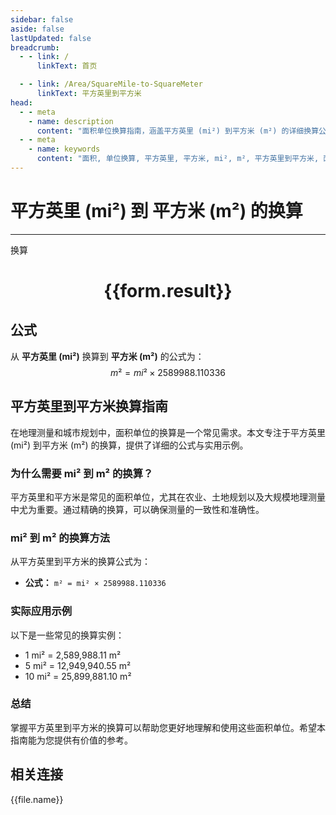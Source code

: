 ```yaml
---
sidebar: false
aside: false
lastUpdated: false
breadcrumb:
  - - link: /
      linkText: 首页

  - - link: /Area/SquareMile-to-SquareMeter
      linkText: 平方英里到平方米
head:
  - - meta
    - name: description
      content: "面积单位换算指南，涵盖平方英里 (mi²) 到平方米 (m²) 的详细换算公式与说明。"
  - - meta
    - name: keywords
      content: "面积, 单位换算, 平方英里, 平方米, mi², m², 平方英里到平方米, 面积换算指南"
---
```

# 平方英里 (mi²) 到 平方米 (m²) 的换算
---
<script setup>
import { onMounted, reactive, inject, ref } from 'vue'
import { NButton, NForm, NFormItem, NInput, NInputNumber, NSelect, NCard, useMessage,NGrid ,NGi } from 'naive-ui'
import { defineClientComponent } from 'vitepress'
import { Area } from '../../files';

const convert = inject('convert')

const form = reactive({
  number: null,
  result: '',
})

const convertHandler = () => {
  if (form.number !== null && !isNaN(form.number)) {
    const convertedValue = parseFloat(form.number) * 2589988.110336
    form.result = `${form.number}mi² = ${convertedValue.toFixed(2)}m²`
  } else {
    form.result = '请输入有效的数值。'
  }
}
</script>

<n-form size="large" :model="form">
  <n-form-item label="平方英里 (mi²)">
    <n-input-number v-model:value="form.number" placeholder="输入平方英里" style="width: 100%" />
  </n-form-item>
  <n-form-item>
    <n-button type="info" @click="convertHandler" block>换算</n-button>
  </n-form-item>
</n-form>

<n-card  embedded :bordered="false" hoverable>
  <div  style="text-align:center">
    <h1>{{form.result}}</h1>
  </div>
</n-card>

## 公式

从 **平方英里 (mi²)** 换算到 **平方米 (m²)** 的公式为：
$$ m² = mi² \times 2589988.110336 $$

## 平方英里到平方米换算指南

在地理测量和城市规划中，面积单位的换算是一个常见需求。本文专注于平方英里 (mi²) 到平方米 (m²) 的换算，提供了详细的公式与实用示例。

### 为什么需要 mi² 到 m² 的换算？

平方英里和平方米是常见的面积单位，尤其在农业、土地规划以及大规模地理测量中尤为重要。通过精确的换算，可以确保测量的一致性和准确性。

### mi² 到 m² 的换算方法

从平方英里到平方米的换算公式为：

- **公式：** `m² = mi² × 2589988.110336`

### 实际应用示例

以下是一些常见的换算实例：

- 1 mi² = 2,589,988.11 m²
- 5 mi² = 12,949,940.55 m²
- 10 mi² = 25,899,881.10 m²

### 总结

掌握平方英里到平方米的换算可以帮助您更好地理解和使用这些面积单位。希望本指南能为您提供有价值的参考。

## 相关连接
<n-grid x-gap="12" :cols="2">
  <n-gi v-for="(file, index) in Area" :key="index">
    <n-button
      text
      tag="a"
      :href="file.path"
      type="info"
    >
      {{file.name}}
    </n-button>
  </n-gi>
</n-grid>